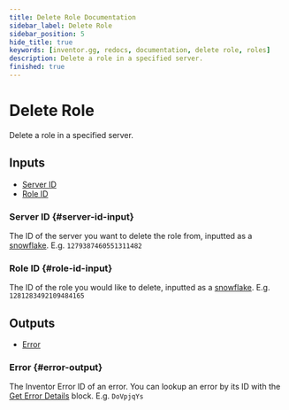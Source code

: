 ```yaml
---
title: Delete Role Documentation
sidebar_label: Delete Role
sidebar_position: 5
hide_title: true
keywords: [inventor.gg, redocs, documentation, delete role, roles]
description: Delete a role in a specified server.
finished: true
---
```

# Delete Role
Delete a role in a specified server.

## Inputs

- [Server ID](#server-id-input)
- [Role ID](#role-id-input)

### Server ID {#server-id-input}
The ID of the server you want to delete the role from, inputted as a [snowflake](/inventor-reference/types/string/snowflake). E.g. `1279387460551311482`
### Role ID {#role-id-input}
The ID of the role you would like to delete, inputted as a [snowflake](/inventor-reference/types/string/snowflake). E.g. `1281283492109484165`

## Outputs

- [Error](#error-output)

### Error {#error-output}
The Inventor Error ID of an error. You can lookup an error by its ID with the [Get Error Details](/inventor-reference/blocks/utilities/get-error-details) block. E.g. `DoVpjqYs`